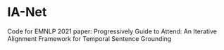 # IA-Net
Code for EMNLP 2021 paper: Progressively Guide to Attend: An Iterative Alignment Framework for Temporal Sentence Grounding

